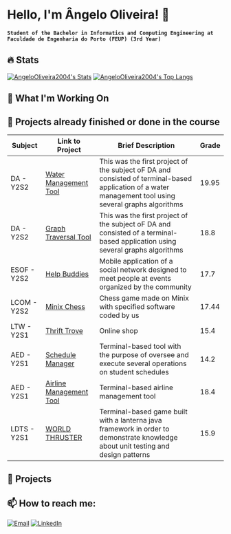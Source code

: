 # Hello, I'm Ângelo Oliveira! 👋
**`Student of the Bachelor in Informatics and Computing Engineering at Faculdade de Engenharia do Porto (FEUP) (3rd Year)`** <br>

## 🔥 Stats

[![AngeloOliveira2004's Stats](https://github-readme-stats.vercel.app/api?username=AngeloOliveira2004&show_icons=true&theme=radical)](https://github.comAngeloOliveira2004)
[![AngeloOliveira2004's Top Langs](https://github-readme-stats.vercel.app/api/top-langs/?username=AngeloOliveira2004&layout=compact&theme=radical)](https://github.com/AngeloOliveira2004)

## 🌱 What I'm Working On


## 🌳 Projects already finished or done in the course


| Subject               | Link to Project                                        | Brief Description               | Grade |
|-----------------------|-------------------------------------------------------|---------------------------------|-------|
| DA -  Y2S2    | [Water Management Tool](https://github.com/AngeloOliveira2004/DA_1st_Project) | This was the first project of the subject oF DA and consisted of terminal-based application of a water management tool using several graphs algorithms   | 19.95     |
| DA -  Y2S2    | [Graph Traversal Tool](https://github.com/AngeloOliveira2004/DA_2nd_Project) | This was the first project of the subject oF DA and consisted of a terminal-based application using several graphs algorithms    | 18.8    |
| ESOF - Y2S2   | [Help Buddies](https://github.com/AngeloOliveira2004/ESOF_Project) | Mobile application of a social network designed to meet people at events organized by the community  | 17.7    |
| LCOM - Y2S2     | [Minix Chess]() | Chess game made on Minix with specified software coded by us    | 17.44     |
| LTW - Y2S1     | [Thrift Trove](https://github.com/AngeloOliveira2004/LTW_Project) | Online shop     | 15.4     |
| AED - Y2S1     | [Schedule Manager](https://github.com/AngeloOliveira2004/AED_1st_Project) |  Terminal-based tool with the purpose of oversee and execute several operations on student schedules    | 14.2     |
| AED - Y2S1     | [Airline Management Tool](https://github.com/AngeloOliveira2004/AED_2nd_Project) | Terminal-based airline management tool    | 18.4       |
| LDTS - Y2S1     | [WORLD THRUSTER](https://github.com/AngeloOliveira2004/LDTS_Project) | Terminal-based game built with a lanterna java framework in order to demonstrate knowledge about unit testing and design patterns    | 15.9     


## 🚀 Projects

## 📫 How to reach me:

[![Email](https://img.shields.io/badge/Email-D14836?logo=gmail&logoColor=white&style=flat)](mailto:up202207798@up.pt)
[![LinkedIn](https://img.shields.io/badge/LinkedIn-0A66C2?logo=linkedin&logoColor=white&style=flat)](https://linkedin.com/in/ângelo-oliveira-6a6388181)
